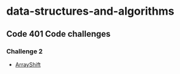 # data-structures-and-algorithms

## Code 401 Code challenges
### Challenge 2
- [ArrayShift](https://github.com/mattburger/data-structures-and-algorithms/tree/master/code401Challenges/arrayShift)